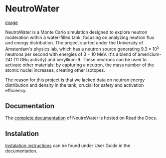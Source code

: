 # NeutroWater

[image](docs/docs/figure/tank_sim.png)


NeutroWater is a Monte Carlo simulation designed to explore neutron moderation within a water-filled tank, focusing on analyzing neutron flux and energy distribution. The project started under the University of Amsterdam's physics lab, which has a neutron source generating $9.3×10^5$ neutrons per second with energies of $3-10$ MeV. It's a blend of americium-241 (11 GBq activity) and beryllium-9. These neutrons can be used to activate other materials: by capturing a neutron, the mass number of the atomic nuclei increases, creating other isotopes. 

The reason for this project is that we lacked data on neutron energy distribution and density in the tank, crucial for safety and activation efficiency.

## Documentation

The [complete documentation](https://derkniessink.github.io/Neutrons/) of NeutroWater is hosted on Read the Docs.

## Instalation

[Instalation instructions](https://derkniessink.github.io/NeutroWater/user_guide/) can be found under User Guide in the documentation.
